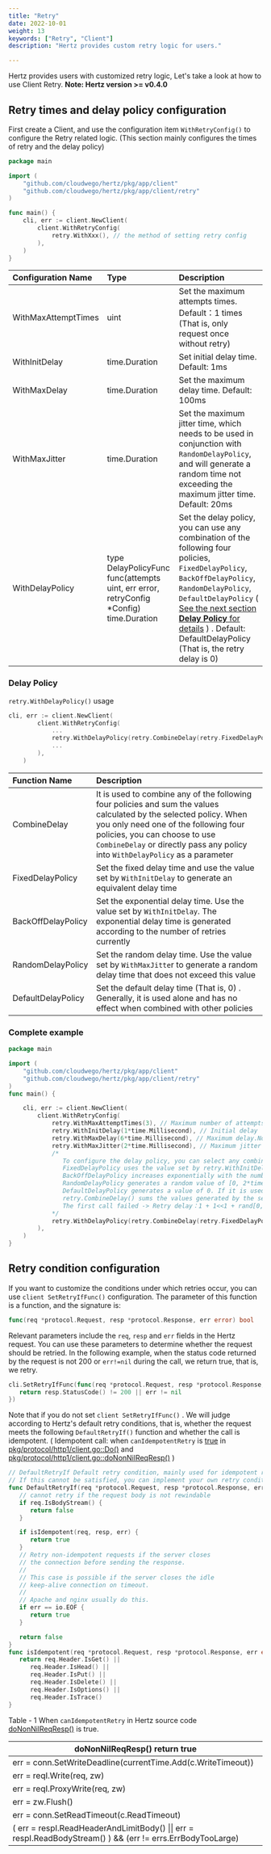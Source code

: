 ```yaml
---
title: "Retry"
date: 2022-10-01
weight: 13
keywords: ["Retry", "Client"]
description: "Hertz provides custom retry logic for users."

---
```


Hertz provides users with customized retry logic, Let's take a look at how to use Client Retry. **Note: Hertz version >= v0.4.0**

## Retry times and delay policy configuration

First create a Client, and use the configuration item `WithRetryConfig()` to configure the Retry related logic. (This section mainly configures the times of retry and the delay policy)

```go
package main

import (
	"github.com/cloudwego/hertz/pkg/app/client"
	"github.com/cloudwego/hertz/pkg/app/client/retry"
)

func main() {
	cli, err := client.NewClient(
		client.WithRetryConfig(
			retry.WithXxx(), // the method of setting retry config
		),
	)
}
```

| Configuration Name  | Type                                                         | Description                                                  |
| :------------------ | :----------------------------------------------------------- | :----------------------------------------------------------- |
| WithMaxAttemptTimes | uint                                                         | Set the maximum attempts times. Default：1 times (That is, only request once without retry) |
| WithInitDelay       | time.Duration                                                | Set initial delay time. Default: 1ms                         |
| WithMaxDelay        | time.Duration                                                | Set the maximum delay time. Default: 100ms                   |
| WithMaxJitter       | time.Duration                                                | Set the maximum jitter time, which needs to be used in conjunction with `RandomDelayPolicy`, and will generate a random time not exceeding the maximum jitter time. Default: 20ms |
| WithDelayPolicy     | type DelayPolicyFunc func(attempts uint, err error, retryConfig *Config) time.Duration | Set the delay policy, you can use any combination of the following four policies, `FixedDelayPolicy`,  `BackOffDelayPolicy`, `RandomDelayPolicy`, `DefaultDelayPolicy`  ( [See the next section **Delay Policy** for details](#delay-policy) ) . Default: DefaultDelayPolicy  (That is, the retry delay is 0) |

### Delay Policy

`retry.WithDelayPolicy()`  usage

```go
cli, err := client.NewClient(
		client.WithRetryConfig(
			...
			retry.WithDelayPolicy(retry.CombineDelay(retry.FixedDelayPolicy, retry.BackOffDelayPolicy, retry.RandomDelayPolicy)),
    		...
		),
	)
```

| Function Name      | Description                                                  |
| :----------------- | :----------------------------------------------------------- |
| CombineDelay       | It is used to combine any of the following four policies and sum the values calculated by the selected policy. When you only need one of the following four policies, you can choose to use `CombineDelay` or directly pass any policy into `WithDelayPolicy` as a parameter |
| FixedDelayPolicy   | Set the fixed delay time and use the value set by `WithInitDelay` to generate an equivalent delay time |
| BackOffDelayPolicy | Set the exponential delay time. Use the value set by `WithInitDelay`. The exponential delay time is generated according to the number of retries currently |
| RandomDelayPolicy  | Set the random delay time. Use the value set by `WithMaxJitte`r to generate a random delay time that does not exceed this value |
| DefaultDelayPolicy | Set the default delay time (That is, 0) . Generally, it is used alone and has no effect when combined with other policies |

### Complete example

```Go
package main

import (
	"github.com/cloudwego/hertz/pkg/app/client"
	"github.com/cloudwego/hertz/pkg/app/client/retry"
)
func main() {

	cli, err := client.NewClient(
		client.WithRetryConfig(
			retry.WithMaxAttemptTimes(3), // Maximum number of attempts, including initial calls
			retry.WithInitDelay(1*time.Millisecond), // Initial delay
			retry.WithMaxDelay(6*time.Millisecond), // Maximum delay.No matter how many retries and what the policy is, the delay will not exceed this delay
			retry.WithMaxJitter(2*time.Millisecond), // Maximum jitter delay, which will have effect only when combined with RandomDelayPolicy
			/*
			   To configure the delay policy, you can select any combination of the following four, and the final result is the sum of each delay policy.
			   FixedDelayPolicy uses the value set by retry.WithInitDelay,
			   BackOffDelayPolicy increases exponentially with the number of retries based on the value set by retry.WithInitDelay,
			   RandomDelayPolicy generates a random value of [0, 2*time.Millisecond). 2*time.Millisecond is the value set by retry.WithMaxJitter,
			   DefaultDelayPolicy generates a value of 0. If it is used alone, retry again immediately,
			   retry.CombineDelay() sums the values generated by the set delay policy, and the final result is the delay time of the current retry,
			   The first call failed -> Retry delay：1 + 1<<1 + rand[0,2)ms -> The second call failed -> Retry delay：min(1 + 1<<2 + rand[0,2) , 6)ms -> The third call succeeded/failed
			*/
			retry.WithDelayPolicy(retry.CombineDelay(retry.FixedDelayPolicy, retry.BackOffDelayPolicy, retry.RandomDelayPolicy)),
		),
	)
}
```

## Retry condition configuration

If you want to customize the conditions under which retries occur, you can use ` client SetRetryIfFunc() ` configuration. The parameter of this function is a function, and the signature is:

```go
func(req *protocol.Request, resp *protocol.Response, err error) bool
```

Relevant parameters include the `req`, `resp` and `err` fields in the Hertz request. You can use these parameters to determine whether the request should be retried. In the following example, when the status code returned by the request is not 200 or `err!=nil` during the call, we return true, that is, we retry.

```Go
cli.SetRetryIfFunc(func(req *protocol.Request, resp *protocol.Response, err error) bool {
   return resp.StatusCode() != 200 || err != nil
})
```

Note that if you do not set `client SetRetryIfFunc()` . We will judge according to Hertz's default retry conditions, that is, whether the request meets the following `DefaultRetryIf()` function and whether the call is idempotent. ( Idempotent call: when `canIdempotentRetry` is [true](#table1) in [pkg/protocol/http1/client.go::Do()](https://github.com/cloudwego/hertz/blob/develop/pkg/protocol/http1/client.go#L328 ) and [pkg/protocol/http1/client.go::doNonNilReqResp()](https://github.com/cloudwego/hertz/blob/develop/pkg/protocol/http1/client.go#L411) )

```Go
// DefaultRetryIf Default retry condition, mainly used for idempotent requests.
// If this cannot be satisfied, you can implement your own retry condition.
func DefaultRetryIf(req *protocol.Request, resp *protocol.Response, err error) bool {
   // cannot retry if the request body is not rewindable
   if req.IsBodyStream() {
      return false
   }

   if isIdempotent(req, resp, err) {
      return true
   }
   // Retry non-idempotent requests if the server closes
   // the connection before sending the response.
   //
   // This case is possible if the server closes the idle
   // keep-alive connection on timeout.
   //
   // Apache and nginx usually do this.
   if err == io.EOF {
      return true
   }

   return false
}
func isIdempotent(req *protocol.Request, resp *protocol.Response, err error) bool {
   return req.Header.IsGet() ||
      req.Header.IsHead() ||
      req.Header.IsPut() ||
      req.Header.IsDelete() ||
      req.Header.IsOptions() ||
      req.Header.IsTrace()
}
```

<a id="table1">Table - 1</a> When `canIdempotentRetry` in Hertz source code [doNonNilReqResp()](https://github.com/cloudwego/hertz/blob/develop/pkg/protocol/http1/client.go#L411)  is true.

| doNonNilReqResp() return true                                |
| ------------------------------------------------------------ |
| err = conn.SetWriteDeadline(currentTime.Add(c.WriteTimeout)) |
| err = reqI.Write(req, zw)                                    |
| err = reqI.ProxyWrite(req, zw)                               |
| err = zw.Flush()                                             |
| err = conn.SetReadTimeout(c.ReadTimeout)                     |
| ( err = respI.ReadHeaderAndLimitBody() \|\| err = respI.ReadBodyStream() ) && (err != errs.ErrBodyTooLarge) |
